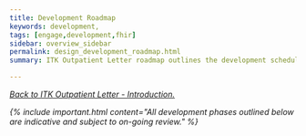 ```yaml
---
title: Development Roadmap
keywords: development,
tags: [engage,development,fhir]
sidebar: overview_sidebar
permalink: design_development_roadmap.html
summary: ITK Outpatient Letter roadmap outlines the development schedule for the RESTful APIs.

---
```


[<i class="fa fa-arrow-left" aria-hidden="true"/> Back to ITK Outpatient Letter - Introduction.](index.html)

{% include important.html content="All development phases outlined below are indicative and subject to on-going review." %}
